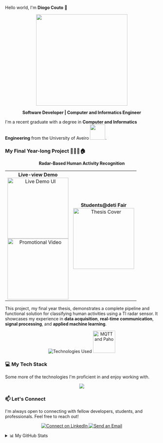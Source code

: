 

Hello world, I'm **Diogo Couto** 👋

<p align="center">
  <img src="https://media1.tenor.com/m/9X-I0mcc_OgAAAAC/dog-funny.gif" width="300" />
</p>

<p align="center">
  <strong>Software Developer | Computer and Informatics Engineer</strong>
</p>

I'm a recent graduate with a degree in **Computer and Informatics Engineering** from the University of Aveiro <img src="https://clusterhabitat.pt/wp-content/uploads/2024/03/logoUA.png" width="50" />.

###  My Final Year-long Project  🔭🧑‍🦳🏠

<p align="center"> <strong> Radar-Based Human Activity Recognition </strong>
<table align="center">
    <td align="center">
    <strong>Live-view Demo</strong><br>
    <a href="https://streamable.com/gfxm2f">
        <img src="https://i.ibb.co/j9NswG3z/image-2025-08-24-204913287.png" width="200" alt="Live Demo UI"/>
    </a><br>
    <a href="https://streamable.com/5mhln2">
        <img src="https://i.ibb.co/HDCwhs7v/image-2025-08-24-203145614.png" width="200" alt="Promotional Video"/>
    </a>
    </td>
    <td align="center">
      <strong>Students@deti Fair </strong><br>
        <img src="https://i.ibb.co/zhzQbHDq/capa-1.jpg" width="200" alt="Thesis Cover"/>
      </a>
    </td>
  </tr>
</table>

This project, my final year thesis, demonstrates a complete pipeline and functional solution for classifying human activities using a TI radar sensor. It showcases my experience in **data acquisition**, **real-time communication**, **signal processing**, and **applied machine learning**.

<p align="center">
  <img src="https://skillicons.dev/icons?i=python,raspberrypi,scikitlearn,git" alt="Technologies Used" />
  <img src="https://solace.com/wp-content/uploads/2025/07/mqtt-and-paho.png" width="73px" alt="MQTT and Paho" />
</p>

### 💻 My Tech Stack
Some more of the technologies I'm proficient in and enjoy working with.

<p align="center">
  <img src="https://skillicons.dev/icons?i=c,java,latex,cpp,javascript,css,debian,flask,figma,github,html,mysql,docker,mint" />
</p>

### 📫 Let's Connect
I'm always open to connecting with fellow developers, students, and professionals. Feel free to reach out!

<p align="center">
  <a href="https://www.linkedin.com/in/diogo-couto-8056b2312" target="_blank">
    <img src="https://skillicons.dev/icons?i=linkedin" alt="Connect on LinkedIn"/>
  </a>
  <a href="mailto:diogotrcouto@gmail.com" target="_blank">
    <img src="https://skillicons.dev/icons?i=gmail" alt="Send an Email"/>
  </a>
</p>

<details>
<summary>📊 My GitHub Stats</summary>

<p align="center">
  <img src="https://github-readme-stats.vercel.app/api?username=DiogoTCouto&show_icons=true&theme=dracula&hide_border=true&count_private=true" />
  <img src="https://github-readme-stats.vercel.app/api/top-langs/?username=DiogoTCouto&layout=compact&theme=dracula&hide_border=true" />
</p>    
